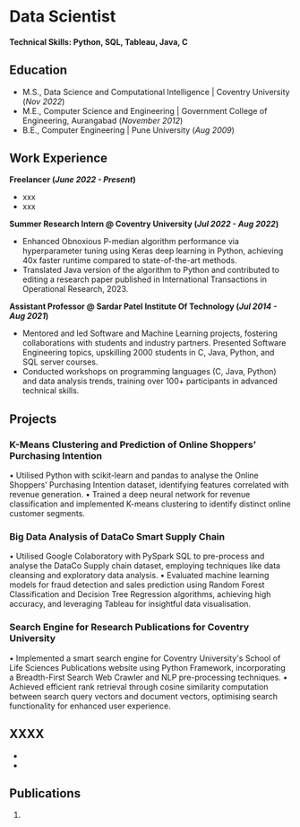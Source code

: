 # Data Scientist

#### Technical Skills: Python, SQL, Tableau, Java, C

## Education
- M.S., Data Science and Computational Intelligence | Coventry University (_Nov 2022_)								       		
- M.E., Computer Science and Engineering	| Government College of Engineering, Aurangabad (_November 2012_)	 			        		
- B.E., Computer Engineering | Pune University (_Aug 2009_)

## Work Experience
**Freelancer (_June 2022 - Present_)**
- xxx
- xxx

**Summer Research Intern @ Coventry University (_Jul 2022 - Aug 2022_)**
- Enhanced Obnoxious P-median algorithm performance via hyperparameter tuning using Keras deep learning in Python, achieving 40x faster runtime compared to state-of-the-art methods.
- Translated Java version of the algorithm to Python and contributed to editing a research paper published in International Transactions in Operational Research, 2023.

**Assistant Professor @ Sardar Patel Institute Of Technology (_Jul 2014 - Aug 2021_)**
- Mentored and led Software and Machine Learning projects, fostering collaborations with students and industry partners. Presented Software Engineering topics, upskilling 2000 students in C, Java, Python, and SQL server courses.
- Conducted workshops on programming languages (C, Java, Python) and data analysis trends, training over 100+ participants in advanced technical skills.

  
## Projects
### K-Means Clustering and Prediction of Online Shoppers’ Purchasing Intention

•	Utilised Python with scikit-learn and pandas to analyse the Online Shoppers’ Purchasing Intention dataset, identifying features correlated with revenue generation.
•	Trained a deep neural network for revenue classification and implemented K-means clustering to identify distinct online customer segments.


### Big Data Analysis of DataCo Smart Supply Chain

•	Utilised Google Colaboratory with PySpark SQL to pre-process and analyse the DataCo Supply chain dataset, employing techniques like data cleansing and exploratory data analysis.
•	Evaluated machine learning models for fraud detection and sales prediction using Random Forest Classification and Decision Tree Regression algorithms, achieving high accuracy, and leveraging Tableau for insightful data visualisation.



### Search Engine for Research Publications for Coventry University
•	Implemented a smart search engine for Coventry University's School of Life Sciences Publications website using Python Framework, incorporating a Breadth-First Search Web Crawler and NLP pre-processing techniques.
•	Achieved efficient rank retrieval through cosine similarity computation between search query vectors and document vectors, optimising search functionality for enhanced user experience.


## XXXX
- 

- 

## Publications
1. 
